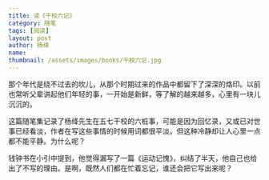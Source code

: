 ```yaml
---
title: 读《干校六记》 
category: 随笔  
tags: [阅读]  
layout: post  
author: 杨绛  
name: 
thumbnail: /assets/images/books/干校六记.jpg
---
```



那个年代是绕不过去的坎儿，从那个时期过来的作品中都留下了深深的烙印。以前也常听父辈讲起他们年轻的事，一开始是新鲜，等了解的越来越多，心里有一块儿沉沉的。

这篇随笔集记录了杨绛先生在五七干校的六桩事，可能是因为回忆录，又或已对世事已经看淡，作者在写这些事情的时候用词都很平淡。但这种冷静却让人心里一点都不能平静。为什么呢？

钱钟书在小引中提到，他觉得漏写了一篇《运动记愧》，纠结了半天，他自己也给出了不写的理由。是啊，既然人们都在忙着忘记，谁还会把它写出来呢？


